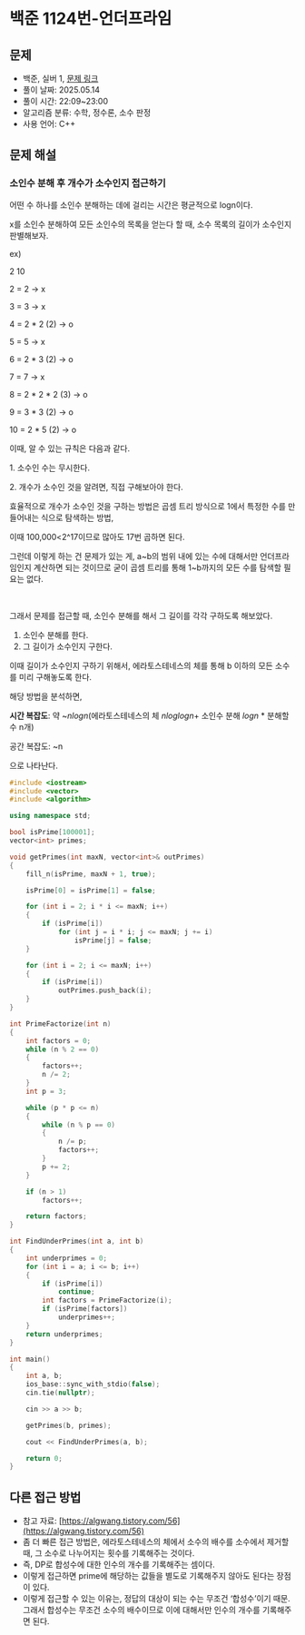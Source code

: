 # 백준 1124번-언더프라임

## 문제

- 백준, 실버 1, [문제 링크](https://www.acmicpc.net/problem/1124 "https://www.acmicpc.net/problem/1124")
- 풀이 날짜: 2025.05.14
- 풀이 시간: 22:09~23:00
- 알고리즘 분류: 수학, 정수론, 소수 판정
- 사용 언어: C++

## 문제 해설

### 소인수 분해 후 개수가 소수인지 접근하기

어떤 수 하나를 소인수 분해하는 데에 걸리는 시간은 평균적으로 logn이다.

x를 소인수 분해하여 모든 소인수의 목록을 얻는다 할 때, 소수 목록의 길이가 소수인지 판별해보자.

ex)

2 10

2 = 2 -> x

3 = 3 -> x

4 = 2 \* 2 (2) -> o

5 = 5 -> x

6 = 2 \* 3 (2) -> o

7 = 7 -> x

8 = 2 \* 2 \* 2 (3) -> o

9 = 3 \* 3 (2) -> o

10 = 2 \* 5 (2) -> o

이때, 알 수 있는 규칙은 다음과 같다.

1\. 소수인 수는 무시한다.

2\. 개수가 소수인 것을 알려면, 직접 구해보아야 한다.

효율적으로 개수가 소수인 것을 구하는 방법은 곱셈 트리 방식으로 1에서 특정한 수를 만들어내는 식으로 탐색하는 방법,

이때 100,000<2^17이므로 많아도 17번 곱하면 된다.

그런데 이렇게 하는 건 문제가 있는 게, a~b의 범위 내에 있는 수에 대해서만 언더프라임인지 계산하면 되는 것이므로 굳이 곱셈 트리를 통해 1~b까지의 모든 수를 탐색할 필요는 없다.

<br>

그래서 문제를 접근할 때, 소인수 분해를 해서 그 길이를 각각 구하도록 해보았다.

1. 소인수 분해를 한다.
2. 그 길이가 소수인지 구한다.

이때 길이가 소수인지 구하기 위해서, 에라토스테네스의 체를 통해 b 이하의 모든 소수를 미리 구해놓도록 한다.

해당 방법을 분석하면,

**시간 복잡도**: 약 ~$nlogn$(에라토스테네스의 체 $n log log n$\+ 소인수 분해 $log n$ \* 분해할 수 n개)

공간 복잡도: ~n

으로 나타난다.

```cpp
#include <iostream>
#include <vector>
#include <algorithm>

using namespace std;

bool isPrime[100001];
vector<int> primes;

void getPrimes(int maxN, vector<int>& outPrimes)
{
    fill_n(isPrime, maxN + 1, true);

    isPrime[0] = isPrime[1] = false;

    for (int i = 2; i * i <= maxN; i++)
    {
        if (isPrime[i])
            for (int j = i * i; j <= maxN; j += i)
                isPrime[j] = false;
    }

    for (int i = 2; i <= maxN; i++)
    {
        if (isPrime[i])
            outPrimes.push_back(i);
    }
}

int PrimeFactorize(int n)
{
    int factors = 0;
    while (n % 2 == 0)
    {
        factors++;
        n /= 2;
    }
    int p = 3;

    while (p * p <= n)
    {
        while (n % p == 0)
        {
            n /= p;
            factors++;
        }
        p += 2;
    }

    if (n > 1)
        factors++;

    return factors;
}

int FindUnderPrimes(int a, int b)
{
    int underprimes = 0;
    for (int i = a; i <= b; i++)
    {
        if (isPrime[i])
            continue;
        int factors = PrimeFactorize(i);
        if (isPrime[factors])
            underprimes++;
    }
    return underprimes;
}

int main()
{
    int a, b;
    ios_base::sync_with_stdio(false);
    cin.tie(nullptr);

    cin >> a >> b;

    getPrimes(b, primes);

    cout << FindUnderPrimes(a, b);

    return 0;
}
```

## 다른 접근 방법

- 참고 자료: [https://algwang.tistory.com/56](https://algwang.tistory.com/56)
- 좀 더 빠른 접근 방법은, 에라토스테네스의 체에서 소수의 배수를 소수에서 제거할 때, 그 소수로 나누어지는 횟수를 기록해주는 것이다.
- 즉, DP로 합성수에 대한 인수의 개수를 기록해주는 셈이다.
- 이렇게 접근하면 prime에 해당하는 값들을 별도로 기록해주지 않아도 된다는 장점이 있다.
- 이렇게 접근할 수 있는 이유는, 정답의 대상이 되는 수는 무조건 ‘합성수’이기 때문. 그래서 합성수는 무조건 소수의 배수이므로 이에 대해서만 인수의 개수를 기록해주면 된다.
